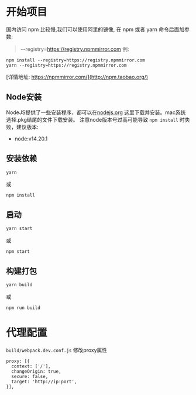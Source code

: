 # 开始项目
国内访问 npm 比较慢,我们可以使用阿里的镜像,
在 npm 或者 yarn 命令后面加参数:
> --registry=https://registry.npmmirror.com
例: 
```
npm install --registry=https://registry.npmmirror.com
yarn --registry=https://registry.npmmirror.com
```
[详情地址: https://npmmirror.com/](http://npm.taobao.org/) 

## Node安装

NodeJS提供了一些安装程序，都可以在[nodejs.org](https://nodejs.org/download/release/) 这里下载并安装。mac系统选择.pkg结尾的文件下载安装。
注意node版本号过高可能导致 `npm install` 时失败，建议版本:
- node:v14.20.1

## 安装依赖
```sh
yarn
```
或
```
npm install
```

## 启动
```sh
yarn start
```
或
```
npm start
```

## 构建打包
```sh
yarn build
```
或
```
npm run build
```
## 

# 代理配置
`build/webpack.dev.conf.js`
修改proxy属性

```
proxy: [{
  context: ['/'],
  changeOrigin: true,
  secure: false,
  target: 'http://ip:port',
}],
```